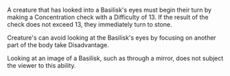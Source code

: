 A creature that has looked into a Basilisk's eyes must begin their turn by making a Concentration check with a Difficulty of 13. If the result of the check does not exceed 13, they immediately turn to stone.

Creature's can avoid looking at the Basilisk's eyes by focusing on another part of the body take Disadvantage.

Looking at an image of a Basilisk, such as through a mirror, does not subject the viewer to this ability.